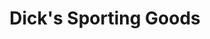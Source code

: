 ---
title: "Dick's Sporting Goods"
url: /miami/dicks-sporting-goods-north-kendall-drive/
shop: sports
---